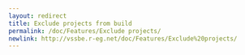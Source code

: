 ```yaml
---
layout: redirect
title: Exclude projects from build
permalink: /doc/Features/Exclude projects/
newlink: http://vssbe.r-eg.net/doc/Features/Exclude%20projects/
---
```


